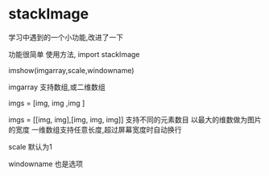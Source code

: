 # stackImage
学习中遇到的一个小功能,改进了一下

功能很简单
使用方法, import stackImage

imshow(imgarray,scale,windowname)

imgarray 支持数组,或二维数组

imgs = [img, img ,img ]

imgs = [[img, img],[img, img, img]] 支持不同的元素数目 以最大的维数做为图片的宽度
一维数组支持任意长度,超过屏幕宽度时自动换行

scale 默认为1

windowname 也是选项

